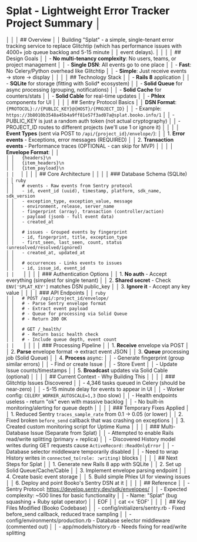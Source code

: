   # Splat - Lightweight Error Tracker Project Summary                                                                                                                  │
│                                                                                                                                                                        │
│   ## Overview                                                                                                                                                          │
│   Building "Splat" - a simple, single-tenant error tracking service to replace Glitchtip (which has performance issues with 4000+ job queue backlog and 5-15 minute    │
│   event delays).                                                                                                                                                       │
│                                                                                                                                                                        │
│   ## Design Goals                                                                                                                                                      │
│   - **No multi-tenancy complexity**: No users, teams, or project management                                                                                            │
│   - **Single DSN**: All events go to one place                                                                                                                         │
│   - **Fast**: No Celery/Python overhead like Glitchtip                                                                                                                 │
│   - **Simple**: Just receive events → store → display                                                                                                                  │
│                                                                                                                                                                        │
│   ## Technology Stack                                                                                                                                                  │
│   - **Rails 8** application                                                                                                                                            │
│   - **SQLite** for storage (fitting with Solid* ecosystem)                                                                                                             │
│   - **Solid Queue** for async processing (grouping, notifications)                                                                                                     │
│   - **Solid Cache** for counters/stats                                                                                                                                 │
│   - **Solid Cable** for real-time updates                                                                                                                              │
│   - **Phlex** components for UI                                                                                                                                        │
│                                                                                                                                                                        │
│   ## Sentry Protocol Basics                                                                                                                                            │
│   **DSN Format**: `{PROTOCOL}://{PUBLIC_KEY}@{HOST}/{PROJECT_ID}`                                                                                                      │
│   - Example: `https://3b8010b3548a45b4a9ff81e57f3ad07a@splat.booko.info/1`                                                                                             │
│   - PUBLIC_KEY is just a random auth token (not actual cryptography)                                                                                                   │
│   - PROJECT_ID routes to different projects (we'll use 1 or ignore it)                                                                                                 │
│                                                                                                                                                                        │
│   **Event Types** (sent via POST to `/api/{project_id}/envelope/`):                                                                                                    │
│   1. **Error events** - Exceptions, error messages (REQUIRED)                                                                                                          │
│   2. **Transaction events** - Performance traces (OPTIONAL - can skip for MVP)                                                                                         │
│                                                                                                                                                                        │
│   **Envelope Format**:                                                                                                                                                 │
│   ```                                                                                                                                                                  │
│   {headers}\n                                                                                                                                                          │
│   {item_headers}\n                                                                                                                                                     │
│   {item_payload}\n                                                                                                                                                     │
│   ```                                                                                                                                                                  │
│                                                                                                                                                                        │
│   ## Core Architecture                                                                                                                                                 │
│                                                                                                                                                                        │
│   ### Database Schema (SQLite)                                                                                                                                         │
│   ```ruby                                                                                                                                                              │
│   # events - Raw events from Sentry protocol                                                                                                                           │
│   - id, event_id (uuid), timestamp, platform, sdk_name, sdk_version                                                                                                    │
│   - exception_type, exception_value, message                                                                                                                           │
│   - environment, release, server_name                                                                                                                                  │
│   - fingerprint (array), transaction (controller/action)                                                                                                               │
│   - payload (jsonb - full event data)                                                                                                                                  │
│   - created_at                                                                                                                                                         │
│                                                                                                                                                                        │
│   # issues - Grouped events by fingerprint                                                                                                                             │
│   - id, fingerprint, title, exception_type                                                                                                                             │
│   - first_seen, last_seen, count, status (unresolved/resolved/ignored)                                                                                                 │
│   - created_at, updated_at                                                                                                                                             │
│                                                                                                                                                                        │
│   # occurrences - Links events to issues                                                                                                                               │
│   - id, issue_id, event_id                                                                                                                                             │
│   ```                                                                                                                                                                  │
│                                                                                                                                                                        │
│   ### Authentication Options                                                                                                                                           │
│   1. **No auth** - Accept everything (simplest for single tenant)                                                                                                      │
│   2. **Shared secret** - Check `ENV['SPLAT_KEY']` matches DSN public_key                                                                                               │
│   3. **Ignore it** - Accept any key value                                                                                                                              │
│                                                                                                                                                                        │
│   ### API Endpoints                                                                                                                                                    │
│   ```ruby                                                                                                                                                              │
│   # POST /api/:project_id/envelope/                                                                                                                                    │
│   # - Parse Sentry envelope format                                                                                                                                     │
│   # - Extract event payload                                                                                                                                            │
│   # - Queue for processing via Solid Queue                                                                                                                             │
│   # - Return 200 OK                                                                                                                                                    │
│                                                                                                                                                                        │
│   # GET /_health/                                                                                                                                                      │
│   # - Return basic health check                                                                                                                                        │
│   # - Include queue depth, event count                                                                                                                                 │
│   ```                                                                                                                                                                  │
│                                                                                                                                                                        │
│   ### Processing Pipeline                                                                                                                                              │
│   1. **Receive** envelope via POST                                                                                                                                     │
│   2. **Parse** envelope format → extract event JSON                                                                                                                    │
│   3. **Queue** processing job (Solid Queue)                                                                                                                            │
│   4. **Process** async:                                                                                                                                                │
│      - Generate fingerprint (group similar errors)                                                                                                                     │
│      - Find or create Issue                                                                                                                                            │
│      - Store Event                                                                                                                                                     │
│      - Update Issue counts/timestamps                                                                                                                                  │
│   5. **Broadcast** updates via Solid Cable (optional)                                                                                                                  │
│                                                                                                                                                                        │
│   ## Current Context - Why Building This                                                                                                                               │
│                                                                                                                                                                        │
│   ### Glitchtip Issues Discovered                                                                                                                                      │
│   - 4,346 tasks queued in Celery (should be near-zero)                                                                                                                 │
│   - 5-15 minute delay for events to appear in UI                                                                                                                       │
│   - Worker config: `CELERY_WORKER_AUTOSCALE=1,3` (too slow)                                                                                                            │
│   - Health endpoints useless - return "ok" even with massive backlog                                                                                                   │
│   - No built-in monitoring/alerting for queue depth                                                                                                                    │
│                                                                                                                                                                        │
│   ### Temporary Fixes Applied                                                                                                                                          │
│   1. Reduced Sentry `traces_sample_rate` from 0.1 → 0.05 (or lower)                                                                                                    │
│   2. Fixed broken `before_send` callback that was crashing on exceptions                                                                                               │
│   3. Created custom monitoring script for Uptime Kuma                                                                                                                  │
│                                                                                                                                                                        │
│   ### Multi-Database Issue (Separate from Splat)                                                                                                                       │
│   - Attempted to enable Rails read/write splitting (primary + replica)                                                                                                 │
│   - Discovered History model writes during GET requests cause `ActiveRecord::ReadOnlyError`                                                                            │
│   - Database selector middleware temporarily disabled                                                                                                                  │
│   - Need to wrap History writes in `connected_to(role: :writing)` blocks                                                                                               │
│                                                                                                                                                                        │
│   ## Next Steps for Splat                                                                                                                                              │
│   1. Generate new Rails 8 app with SQLite                                                                                                                              │
│   2. Set up Solid Queue/Cache/Cable                                                                                                                                    │
│   3. Implement envelope parsing endpoint                                                                                                                               │
│   4. Create basic event storage                                                                                                                                        │
│   5. Build simple Phlex UI for viewing issues                                                                                                                          │
│   6. Deploy and point Booko's Sentry DSN at it                                                                                                                         │
│                                                                                                                                                                        │
│   ## Reference                                                                                                                                                         │
│   - Sentry Protocol: https://develop.sentry.dev/sdk/envelopes/                                                                                                         │
│   - Expected complexity: ~500 lines for basic functionality                                                                                                            │
│   - Name: "Splat" (bug squashing + Ruby splat operator)                                                                                                                │
│   EOF                                                                                                                                                                  │
│   cat << 'EOF'                                                                                                                                                         │
│                                                                                                                                                                        │
│   ## Key Files Modified (Booko Codebase)                                                                                                                               │
│   - config/initializers/sentry.rb - Fixed before_send callback, reduced trace sampling                                                                                 │
│   - config/environments/production.rb - Database selector middleware (commented out)                                                                                   │
│   - app/models/history.rb - Needs fixing for read/write splitting
